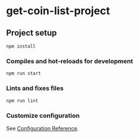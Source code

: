 # get-coin-list-project

## Project setup

```
npm install
```

### Compiles and hot-reloads for development

```
npm run start
```

### Lints and fixes files

```
npm run lint
```

### Customize configuration

See [Configuration Reference](https://cli.vuejs.org/config/).

